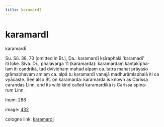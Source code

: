 ```yaml
---
title: karamardI
---
```


# karamardI

karamardī  <div n="P" />Su. Sū. 38, 73 (omitted in Bt.), Ḍa.: karamardī kṣīraphalā ‘karamadī’ <div n="lb" />iti loke. Śiva. Dr., phalavarga 11 (karamarda): karamardaṃ kaṇṭakīpha- <div n="lb" />lam iti candrikā, tad dvividhaṃ mahad alpaṃ ca. tatra mahat prāyaśo <div n="lb" />grāmabhavam amlaṃ ca. alpā tu karamardī vanajā madhurāmlaphalā iti ca <div n="lb" />vyācaṣṭe. See also Bt. on karamarda: karamarda is known as Carissa <div n="lb" />carandas Linn. and its wild kind called karamardikā is Carissa spina- <div n="lb" />rum Linn.

lnum: 288

image: [432](https://www.sanskrit-lexicon.uni-koeln.de/scans/csl-apidev/servepdf.php?dict=snp&page=432)

cologne link: [karamardI](https://sanskrit-lexicon.uni-koeln.de/scans/csl-apidev/getword.php?dict=snp&key=karamardI)

